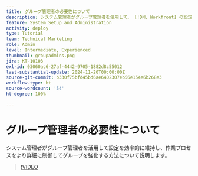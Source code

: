```yaml
---
title: グループ管理者の必要性について
description: システム管理者がグループ管理者を使用して、 [!DNL Workfront] の設定を維持しながら、グループが作業をより詳細に制御できるようにする方法を説明します。
feature: System Setup and Administration
activity: deploy
type: Tutorial
team: Technical Marketing
role: Admin
level: Intermediate, Experienced
thumbnail: groupadmins.png
jira: KT-10103
exl-id: 03060ac6-27af-4442-9705-1882d8c55012
last-substantial-update: 2024-11-20T00:00:00Z
source-git-commit: b330f75bfd45bd6ae6402307eb56e154e6b268e3
workflow-type: ht
source-wordcount: '54'
ht-degree: 100%

---
```


# グループ管理者の必要性について

システム管理者がグループ管理者を活用して設定を効率的に維持し、作業プロセスをより詳細に制御してグループを強化する方法について説明します。

>[!VIDEO](https://video.tv.adobe.com/v/3439324/?quality=12&learn=on&enablevpops&captions=jpn)



